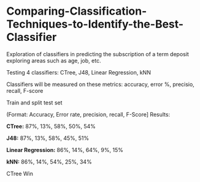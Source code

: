 # Comparing-Classification-Techniques-to-Identify-the-Best-Classifier

Exploration of classifiers in predicting the subscription of a term deposit exploring areas such as age, job, etc.

Testing 4 classifiers: CTree, J48, Linear Regression, kNN

Classifiers will be measured on these metrics: accuracy, error %, precisio, recall, F-score


Train and split test set 

(Format: Accuracy, Error rate, precision, recall, F-Score] Results: 

**CTree:** 87%, 13%, 58%, 50%, 54%

**J48:** 87%, 13%, 58%, 45%, 51%

**Linear Regression:** 86%, 14%, 64%, 9%, 15%

**kNN:** 86%, 14%, 54%, 25%, 34%


CTree Win
